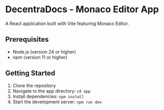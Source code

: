 # DecentraDocs - Monaco Editor App

A React application built with Vite featuring Monaco Editor.

## Prerequisites
- Node.js (version 24 or higher)
- npm (version 11 or higher)

## Getting Started

1. Clone the repository
2. Navigate to the app directory: `cd app`
3. Install dependencies: `npm install`
4. Start the development server: `npm run dev`


